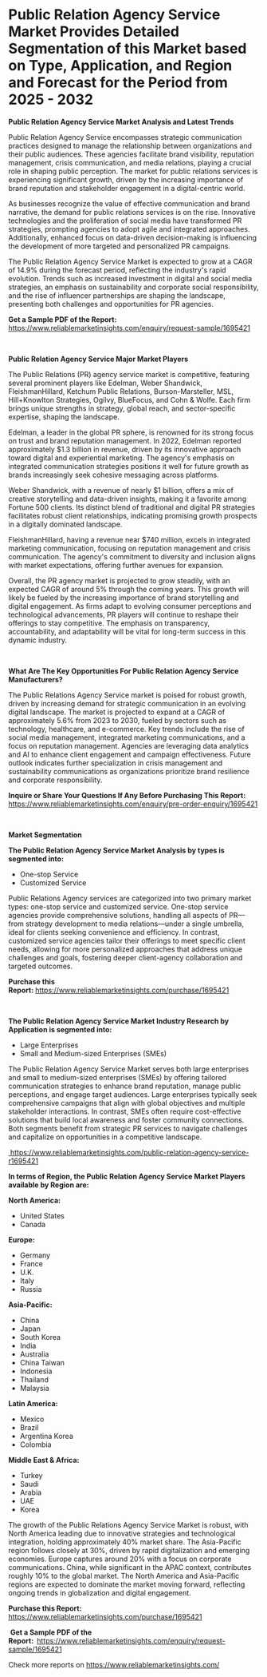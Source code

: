 <p><h1>Public Relation Agency Service Market Provides Detailed Segmentation of this Market based on Type, Application, and Region and Forecast for the Period from 2025 - 2032</h1></p><p><strong>Public Relation Agency Service Market Analysis and Latest Trends</strong></p>
<p><p>Public Relation Agency Service encompasses strategic communication practices designed to manage the relationship between organizations and their public audiences. These agencies facilitate brand visibility, reputation management, crisis communication, and media relations, playing a crucial role in shaping public perception. The market for public relations services is experiencing significant growth, driven by the increasing importance of brand reputation and stakeholder engagement in a digital-centric world.</p><p>As businesses recognize the value of effective communication and brand narrative, the demand for public relations services is on the rise. Innovative technologies and the proliferation of social media have transformed PR strategies, prompting agencies to adopt agile and integrated approaches. Additionally, enhanced focus on data-driven decision-making is influencing the development of more targeted and personalized PR campaigns.</p><p>The Public Relation Agency Service Market is expected to grow at a CAGR of 14.9% during the forecast period, reflecting the industry's rapid evolution. Trends such as increased investment in digital and social media strategies, an emphasis on sustainability and corporate social responsibility, and the rise of influencer partnerships are shaping the landscape, presenting both challenges and opportunities for PR agencies.</p></p>
<p><strong>Get a Sample PDF of the Report:&nbsp;</strong> <a href="https://www.reliablemarketinsights.com/enquiry/request-sample/1695421?utm_campaign=3560&utm_medium=2&utm_source=Github&utm_content=ia&utm_term=27032025&utm_id=public-relation-agency-service">https://www.reliablemarketinsights.com/enquiry/request-sample/1695421</a></p>
<p>&nbsp;</p>
<p><strong>Public Relation Agency Service Major Market Players</strong></p>
<p><p>The Public Relations (PR) agency service market is competitive, featuring several prominent players like Edelman, Weber Shandwick, FleishmanHillard, Ketchum Public Relations, Burson-Marsteller, MSL, Hill+Knowlton Strategies, Ogilvy, BlueFocus, and Cohn & Wolfe. Each firm brings unique strengths in strategy, global reach, and sector-specific expertise, shaping the landscape.</p><p>Edelman, a leader in the global PR sphere, is renowned for its strong focus on trust and brand reputation management. In 2022, Edelman reported approximately $1.3 billion in revenue, driven by its innovative approach toward digital and experiential marketing. The agency's emphasis on integrated communication strategies positions it well for future growth as brands increasingly seek cohesive messaging across platforms.</p><p>Weber Shandwick, with a revenue of nearly $1 billion, offers a mix of creative storytelling and data-driven insights, making it a favorite among Fortune 500 clients. Its distinct blend of traditional and digital PR strategies facilitates robust client relationships, indicating promising growth prospects in a digitally dominated landscape.</p><p>FleishmanHillard, having a revenue near $740 million, excels in integrated marketing communication, focusing on reputation management and crisis communication. The agency's commitment to diversity and inclusion aligns with market expectations, offering further avenues for expansion.</p><p>Overall, the PR agency market is projected to grow steadily, with an expected CAGR of around 5% through the coming years. This growth will likely be fueled by the increasing importance of brand storytelling and digital engagement. As firms adapt to evolving consumer perceptions and technological advancements, PR players will continue to reshape their offerings to stay competitive. The emphasis on transparency, accountability, and adaptability will be vital for long-term success in this dynamic industry.</p></p>
<p>&nbsp;</p>
<p><strong>What Are The Key Opportunities For Public Relation Agency Service Manufacturers?</strong></p>
<p><p>The Public Relations Agency Service market is poised for robust growth, driven by increasing demand for strategic communication in an evolving digital landscape. The market is projected to expand at a CAGR of approximately 5.6% from 2023 to 2030, fueled by sectors such as technology, healthcare, and e-commerce. Key trends include the rise of social media management, integrated marketing communications, and a focus on reputation management. Agencies are leveraging data analytics and AI to enhance client engagement and campaign effectiveness. Future outlook indicates further specialization in crisis management and sustainability communications as organizations prioritize brand resilience and corporate responsibility.</p></p>
<p><strong>Inquire or Share Your Questions If Any Before Purchasing This Report:</strong> <a href="https://www.reliablemarketinsights.com/enquiry/pre-order-enquiry/1695421?utm_campaign=3560&utm_medium=2&utm_source=Github&utm_content=ia&utm_term=27032025&utm_id=public-relation-agency-service">https://www.reliablemarketinsights.com/enquiry/pre-order-enquiry/1695421</a></p>
<p>&nbsp;</p>
<p><strong>Market Segmentation</strong></p>
<p><strong>The Public Relation Agency Service Market Analysis by types is segmented into:</strong></p>
<p><ul><li>One-stop Service</li><li>Customized Service</li></ul></p>
<p><p>Public Relations Agency services are categorized into two primary market types: one-stop service and customized service. One-stop service agencies provide comprehensive solutions, handling all aspects of PR—from strategy development to media relations—under a single umbrella, ideal for clients seeking convenience and efficiency. In contrast, customized service agencies tailor their offerings to meet specific client needs, allowing for more personalized approaches that address unique challenges and goals, fostering deeper client-agency collaboration and targeted outcomes.</p></p>
<p><strong>Purchase this Report:&nbsp;</strong><a href="https://www.reliablemarketinsights.com/purchase/1695421?utm_campaign=3560&utm_medium=2&utm_source=Github&utm_content=ia&utm_term=27032025&utm_id=public-relation-agency-service">https://www.reliablemarketinsights.com/purchase/1695421</a></p>
<p>&nbsp;</p>
<p><strong>The Public Relation Agency Service Market Industry Research by Application is segmented into:</strong></p>
<p><ul><li>Large Enterprises</li><li>Small and Medium-sized Enterprises (SMEs)</li></ul></p>
<p><p>The Public Relation Agency Service Market serves both large enterprises and small to medium-sized enterprises (SMEs) by offering tailored communication strategies to enhance brand reputation, manage public perceptions, and engage target audiences. Large enterprises typically seek comprehensive campaigns that align with global objectives and multiple stakeholder interactions. In contrast, SMEs often require cost-effective solutions that build local awareness and foster community connections. Both segments benefit from strategic PR services to navigate challenges and capitalize on opportunities in a competitive landscape.</p></p>
<p><a href="https://www.reliablemarketinsights.com/public-relation-agency-service-r1695421?utm_campaign=3560&utm_medium=2&utm_source=Github&utm_content=ia&utm_term=27032025&utm_id=public-relation-agency-service">&nbsp;https://www.reliablemarketinsights.com/public-relation-agency-service-r1695421</a></p>
<p><strong>In terms of Region, the Public Relation Agency Service Market Players available by Region are:</strong></p>
<p>
    <p> <strong> North America: </strong>
        <ul>
            <li>United States</li>
            <li>Canada</li>
        </ul>
        </p> 
    <p> <strong> Europe: </strong>
        <ul>
            <li>Germany</li>
            <li>France</li>
            <li>U.K.</li>
            <li>Italy</li>
            <li>Russia</li>
        </ul>
        </p> 
    <p> <strong> Asia-Pacific: </strong>
        <ul>
            <li>China</li>
            <li>Japan</li>
            <li>South Korea</li>
            <li>India</li>
            <li>Australia</li>
            <li>China Taiwan</li>
            <li>Indonesia</li>
            <li>Thailand</li>
            <li>Malaysia</li>
        </ul>
        </p> 
    <p> <strong> Latin America: </strong>
        <ul>
            <li>Mexico</li>
            <li>Brazil</li>
            <li>Argentina Korea</li>
            <li>Colombia</li>
        </ul>
        </p> 
    <p> <strong> Middle East & Africa: </strong>
        <ul>
            <li>Turkey</li>
            <li>Saudi</li>
            <li>Arabia</li>
            <li>UAE</li>
            <li>Korea</li>
        </ul>
    </p>
    </p>
<p><p>The growth of the Public Relations Agency Service Market is robust, with North America leading due to innovative strategies and technological integration, holding approximately 40% market share. The Asia-Pacific region follows closely at 30%, driven by rapid digitalization and emerging economies. Europe captures around 20% with a focus on corporate communications. China, while significant in the APAC context, contributes roughly 10% to the global market. The North America and Asia-Pacific regions are expected to dominate the market moving forward, reflecting ongoing trends in globalization and digital engagement.</p></p>
<p><strong>Purchase this Report: </strong><a href="https://www.reliablemarketinsights.com/purchase/1695421?utm_campaign=3560&utm_medium=2&utm_source=Github&utm_content=ia&utm_term=27032025&utm_id=public-relation-agency-service">https://www.reliablemarketinsights.com/purchase/1695421</a></p>
<p>&nbsp;<strong>Get a Sample PDF of the Report:&nbsp;&nbsp;</strong><a href="https://www.reliablemarketinsights.com/enquiry/request-sample/1695421?utm_campaign=3560&utm_medium=2&utm_source=Github&utm_content=ia&utm_term=27032025&utm_id=public-relation-agency-service">https://www.reliablemarketinsights.com/enquiry/request-sample/1695421</a></p>
<p><strong></strong></p>
<p>Check more reports on <a href="https://www.reliablemarketinsights.com/?utm_campaign=3560&utm_medium=2&utm_source=Github&utm_content=ia&utm_term=27032025&utm_id=public-relation-agency-service">https://www.reliablemarketinsights.com/</a></p>